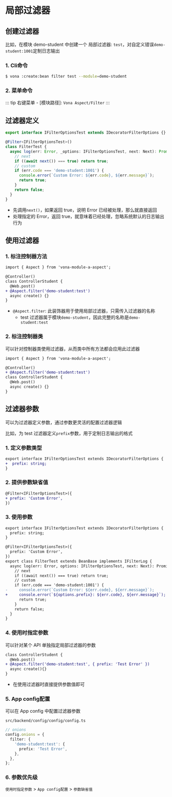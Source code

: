 # 局部过滤器

## 创建过滤器

比如，在模块 demo-student 中创建一个 局部过滤器: `test`，对自定义错误`demo-student:1001`定制日志输出

### 1. Cli命令

``` bash
$ vona :create:bean filter test --module=demo-student
```

### 2. 菜单命令

::: tip
右键菜单 - [模块路径]: `Vona Aspect/Filter`
:::

## 过滤器定义

``` typescript
export interface IFilterOptionsTest extends IDecoratorFilterOptions {}

@Filter<IFilterOptionsTest>()
class FilterTest {
  async log(err: Error, _options: IFilterOptionsTest, next: Next): Promise<boolean> {
    // next
    if ((await next()) === true) return true;
    // custom
    if (err.code === 'demo-student:1001') {
      console.error(`Custom Error: ${err.code}, ${err.message}`);
      return true;
    }
    return false;
  }
}
```

- 先调用`next()`，如果返回 true，说明 Error 已经被处理，那么就直接返回
- 处理指定的 Error，返回 true，就意味着已经处理，忽略系统默认的日志输出行为

## 使用过滤器

### 1. 标注控制器方法

``` diff
import { Aspect } from 'vona-module-a-aspect';

@Controller()
class ControllerStudent {
  @Web.post()
+ @Aspect.filter('demo-student:test')
  async create() {}
}
```

- `@Aspect.filter`: 此装饰器用于使用局部过滤器，只需传入过滤器的名称
  - test 过滤器属于模块`demo-student`，因此完整的名称是`demo-student:test`

### 2. 标注控制器类

可以针对控制器类使用过滤器，从而类中所有方法都会应用此过滤器

``` diff
import { Aspect } from 'vona-module-a-aspect';

@Controller()
+ @Aspect.filter('demo-student:test')
class ControllerStudent {
  @Web.post()
  async create() {}
}
```

## 过滤器参数

可以为过滤器定义参数，通过参数更灵活的配置过滤器逻辑

比如，为 test 过滤器定义`prefix`参数，用于定制日志输出的格式

### 1. 定义参数类型

``` diff
export interface IFilterOptionsTest extends IDecoratorFilterOptions {
+  prefix: string;
}
```

### 2. 提供参数缺省值

``` diff
@Filter<IFilterOptionsTest>({
+ prefix: 'Custom Error',
})
```

### 3. 使用参数

``` diff
export interface IFilterOptionsTest extends IDecoratorFilterOptions {
  prefix: string;
}

@Filter<IFilterOptionsTest>({
  prefix: 'Custom Error',
})
export class FilterTest extends BeanBase implements IFilterLog {
  async log(err: Error, options: IFilterOptionsTest, next: Next): Promise<boolean> {
    // next
    if ((await next()) === true) return true;
    // custom
    if (err.code === 'demo-student:1001') {
-     console.error(`Custom Error: ${err.code}, ${err.message}`);
+     console.error(`${options.prefix}: ${err.code}, ${err.message}`);
      return true;
    }
    return false;
  }
}
```

### 4. 使用时指定参数

可以针对某个 API 单独指定局部过滤器的参数

``` diff
class ControllerStudent {
  @Web.post()
+ @Aspect.filter('demo-student:test', { prefix: 'Test Error' })
  async create(){}
}
```

- 在使用过滤器时直接提供参数值即可

### 5. App config配置

可以在 App config 中配置过滤器参数

`src/backend/config/config/config.ts`

``` typescript
// onions
config.onions = {
  filter: {
    'demo-student:test': {
      prefix: 'Test Error',
    },
  },
};
```

### 6. 参数优先级

`使用时指定参数` > `App config配置` > `参数缺省值`
